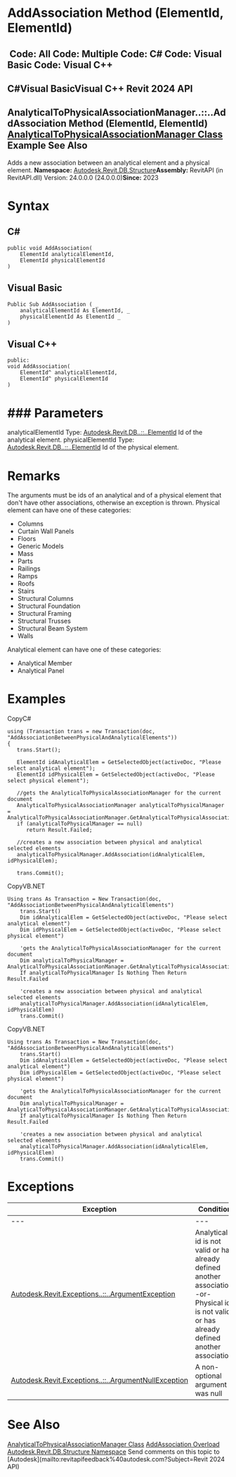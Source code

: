 # AddAssociation Method (ElementId, ElementId)

﻿
 Code: All Code: Multiple Code: C# Code: Visual Basic Code: Visual C++   
---  
C#Visual BasicVisual C++
Revit 2024 API  
---  
AnalyticalToPhysicalAssociationManager..::..AddAssociation Method (ElementId, ElementId)  
[AnalyticalToPhysicalAssociationManager Class](0f7f395b-3f70-aa6e-e584-b70c11f767ad.md "AnalyticalToPhysicalAssociationManager Class") Example See Also  
---  
Adds a new association between an analytical element and a physical element. 
**Namespace:** [Autodesk.Revit.DB.Structure](d586b341-f687-9d90-e96d-255806b7d4fc.md "Autodesk.Revit.DB.Structure Namespace")**Assembly:** RevitAPI (in RevitAPI.dll) Version: 24.0.0.0 (24.0.0.0)**Since:** 2023 
# Syntax
C#  
---  
```text
public void AddAssociation(
	ElementId analyticalElementId,
	ElementId physicalElementId
)
```
  
Visual Basic  
---  
```text
Public Sub AddAssociation ( _
	analyticalElementId As ElementId, _
	physicalElementId As ElementId _
)
```
  
Visual C++  
---  
```text
public:
void AddAssociation(
	ElementId^ analyticalElementId, 
	ElementId^ physicalElementId
)
```
  
# ### Parameters
analyticalElementId
    Type: [Autodesk.Revit.DB..::..ElementId](44f3f7b1-3229-3404-93c9-dc5e70337dd6.md "ElementId Class") Id of the analytical element. 
physicalElementId
    Type: [Autodesk.Revit.DB..::..ElementId](44f3f7b1-3229-3404-93c9-dc5e70337dd6.md "ElementId Class") Id of the physical element. 
# Remarks
The arguments must be ids of an analytical and of a physical element that don't have other associations, otherwise an exception is thrown. Physical element can have one of these categories: 
  * Columns 
  * Curtain Wall Panels 
  * Floors 
  * Generic Models 
  * Mass 
  * Parts 
  * Railings 
  * Ramps 
  * Roofs 
  * Stairs 
  * Structural Columns 
  * Structural Foundation 
  * Structural Framing 
  * Structural Trusses 
  * Structural Beam System 
  * Walls 

Analytical element can have one of these categories: 
  * Analytical Member 
  * Analytical Panel 

# Examples
CopyC#
```text
using (Transaction trans = new Transaction(doc, "AddAssociationBetweenPhysicalAndAnalyticalElements"))
{
   trans.Start();

   ElementId idAnalyticalElem = GetSelectedObject(activeDoc, "Please select analytical element");
   ElementId idPhysicalElem = GetSelectedObject(activeDoc, "Please select physical element");

   //gets the AnalyticalToPhysicalAssociationManager for the current document
   AnalyticalToPhysicalAssociationManager analyticalToPhysicalManager = AnalyticalToPhysicalAssociationManager.GetAnalyticalToPhysicalAssociationManager(doc);
   if (analyticalToPhysicalManager == null)
      return Result.Failed;

   //creates a new association between physical and analytical selected elements
   analyticalToPhysicalManager.AddAssociation(idAnalyticalElem, idPhysicalElem);

   trans.Commit();
```

CopyVB.NET
```text
Using trans As Transaction = New Transaction(doc, "AddAssociationBetweenPhysicalAndAnalyticalElements")
    trans.Start()
    Dim idAnalyticalElem = GetSelectedObject(activeDoc, "Please select analytical element")
    Dim idPhysicalElem = GetSelectedObject(activeDoc, "Please select physical element")

    'gets the AnalyticalToPhysicalAssociationManager for the current document
    Dim analyticalToPhysicalManager = AnalyticalToPhysicalAssociationManager.GetAnalyticalToPhysicalAssociationManager(doc)
    If analyticalToPhysicalManager Is Nothing Then Return Result.Failed

    'creates a new association between physical and analytical selected elements
    analyticalToPhysicalManager.AddAssociation(idAnalyticalElem, idPhysicalElem)
    trans.Commit()
```

CopyVB.NET
```text
Using trans As Transaction = New Transaction(doc, "AddAssociationBetweenPhysicalAndAnalyticalElements")
    trans.Start()
    Dim idAnalyticalElem = GetSelectedObject(activeDoc, "Please select analytical element")
    Dim idPhysicalElem = GetSelectedObject(activeDoc, "Please select physical element")

    'gets the AnalyticalToPhysicalAssociationManager for the current document
    Dim analyticalToPhysicalManager = AnalyticalToPhysicalAssociationManager.GetAnalyticalToPhysicalAssociationManager(doc)
    If analyticalToPhysicalManager Is Nothing Then Return Result.Failed

    'creates a new association between physical and analytical selected elements
    analyticalToPhysicalManager.AddAssociation(idAnalyticalElem, idPhysicalElem)
    trans.Commit()
```

# Exceptions
| Exception | Condition |
| --- | --- |
| --- | --- |
| [Autodesk.Revit.Exceptions..::..ArgumentException](2e6e4206-97a8-dd4b-df5d-4269f4bb6088.md "ArgumentException Class") | Analytical id is not valid or has already defined another association. -or- Physical id is not valid or has already defined another association. |
| [Autodesk.Revit.Exceptions..::..ArgumentNullException](631e1424-60f4-929b-4e52-dda9dcd26316.md "ArgumentNullException Class") | A non-optional argument was null |

# See Also
[AnalyticalToPhysicalAssociationManager Class](0f7f395b-3f70-aa6e-e584-b70c11f767ad.md "AnalyticalToPhysicalAssociationManager Class")
[AddAssociation Overload](591f396b-243c-61d3-ffdf-6d9fbcf31417.md "AddAssociation Method")
[Autodesk.Revit.DB.Structure Namespace](d586b341-f687-9d90-e96d-255806b7d4fc.md "Autodesk.Revit.DB.Structure Namespace")
Send comments on this topic to [Autodesk](mailto:revitapifeedback%40autodesk.com?Subject=Revit 2024 API)